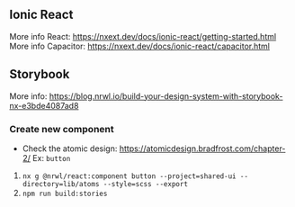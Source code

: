 ## Ionic React 
More info React: https://nxext.dev/docs/ionic-react/getting-started.html
More info Capacitor: https://nxext.dev/docs/ionic-react/capacitor.html

## Storybook
More info: https://blog.nrwl.io/build-your-design-system-with-storybook-nx-e3bde4087ad8
### Create new component
- Check the atomic design: https://atomicdesign.bradfrost.com/chapter-2/
Ex: `button`

1. `nx g @nrwl/react:component button --project=shared-ui --directory=lib/atoms --style=scss --export`
2. `npm run build:stories`

